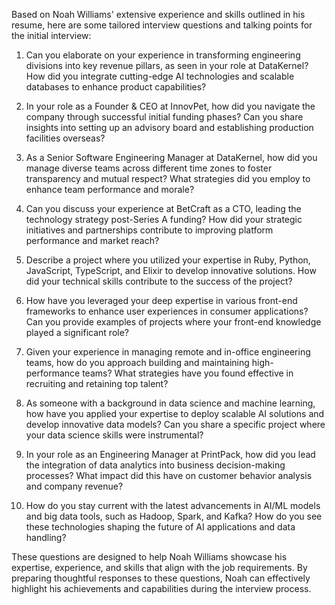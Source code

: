 Based on Noah Williams' extensive experience and skills outlined in his resume, here are some tailored interview questions and talking points for the initial interview:

1. Can you elaborate on your experience in transforming engineering divisions into key revenue pillars, as seen in your role at DataKernel? How did you integrate cutting-edge AI technologies and scalable databases to enhance product capabilities?

2. In your role as a Founder & CEO at InnovPet, how did you navigate the company through successful initial funding phases? Can you share insights into setting up an advisory board and establishing production facilities overseas?

3. As a Senior Software Engineering Manager at DataKernel, how did you manage diverse teams across different time zones to foster transparency and mutual respect? What strategies did you employ to enhance team performance and morale?

4. Can you discuss your experience at BetCraft as a CTO, leading the technology strategy post-Series A funding? How did your strategic initiatives and partnerships contribute to improving platform performance and market reach?

5. Describe a project where you utilized your expertise in Ruby, Python, JavaScript, TypeScript, and Elixir to develop innovative solutions. How did your technical skills contribute to the success of the project?

6. How have you leveraged your deep expertise in various front-end frameworks to enhance user experiences in consumer applications? Can you provide examples of projects where your front-end knowledge played a significant role?

7. Given your experience in managing remote and in-office engineering teams, how do you approach building and maintaining high-performance teams? What strategies have you found effective in recruiting and retaining top talent?

8. As someone with a background in data science and machine learning, how have you applied your expertise to deploy scalable AI solutions and develop innovative data models? Can you share a specific project where your data science skills were instrumental?

9. In your role as an Engineering Manager at PrintPack, how did you lead the integration of data analytics into business decision-making processes? What impact did this have on customer behavior analysis and company revenue?

10. How do you stay current with the latest advancements in AI/ML models and big data tools, such as Hadoop, Spark, and Kafka? How do you see these technologies shaping the future of AI applications and data handling?

These questions are designed to help Noah Williams showcase his expertise, experience, and skills that align with the job requirements. By preparing thoughtful responses to these questions, Noah can effectively highlight his achievements and capabilities during the interview process.